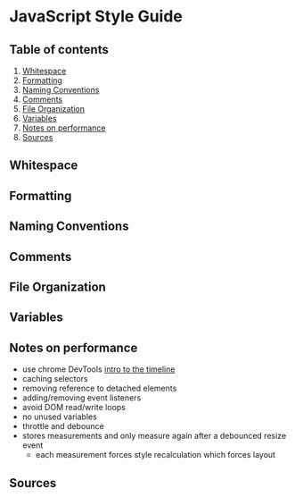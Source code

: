 # JavaScript Style Guide


## Table of contents

1.  [Whitespace](#whitespace)
2.  [Formatting](#formatting)
3.  [Naming Conventions](#naming-conventions)
4.  [Comments](#comments)
5.  [File Organization](#organization)
6.  [Variables](#variables)
7.  [Notes on performance](#performance)
8.  [Sources](#sources)


<a name="whitespace"></a>
## Whitespace


<a name="formatting"></a>
## Formatting


<a name="naming-conventions"></a>
## Naming Conventions


<a name="comments"></a>
## Comments


<a name="organization"></a>
## File Organization


<a name="variables"></a>
## Variables


<a name="performance"></a>
## Notes on performance
- use chrome DevTools [intro to the timeline](https://developers.google.com/web/tools/chrome-devtools/evaluate-performance/timeline-tool)
- caching selectors
- removing reference to detached elements
- adding/removing event listeners
- avoid DOM read/write loops
- no unused variables
- throttle and debounce
- stores measurements and only measure again after a debounced resize event
  - each measurement forces style recalculation which forces layout


<a name="sources"></a>
## Sources
